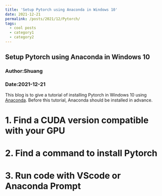 ```yaml
---
title: 'Setup Pytorch using Anaconda in Windows 10'
date: 2021-12-21
permalink: /posts/2021/12/Pytorch/
tags:
  - cool posts
  - category1
  - category2
---
```


Setup Pytorch using Anaconda in Windows 10
------
### Author:Shuang
### Date:2021-12-21
This blog is to give a tutorial of installing Pytorch in Windows 10 using [Anaconda](https://www.anaconda.com/). Before this tutorial, Anaconda should be installed in advance. 

# 1. Find a CUDA version compatible with your GPU

# 2. Find a command to install Pytorch

# 3. Run code with VScode or Anaconda Prompt

